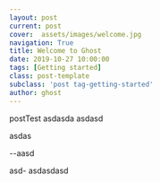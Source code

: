 ```yaml
---
layout: post
current: post
cover:  assets/images/welcome.jpg
navigation: True
title: Welcome to Ghost
date: 2019-10-27 10:00:00
tags: [Getting started]
class: post-template
subclass: 'post tag-getting-started'
author: ghost
---
```


postTest
asdasda
asdasd


asdas


--aasd

asd-
asdasdasd
